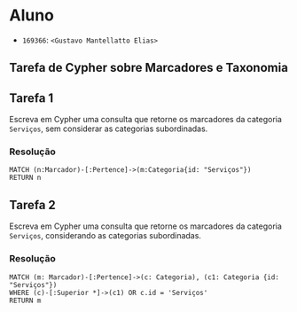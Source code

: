 # Aluno
* `169366`: `<Gustavo Mantellatto Elias>`

## Tarefa de Cypher sobre Marcadores e Taxonomia

## Tarefa 1

Escreva em Cypher uma consulta que retorne os marcadores da categoria `Serviços`, sem considerar as categorias subordinadas.

### Resolução
~~~cypher
MATCH (n:Marcador)-[:Pertence]->(m:Categoria{id: "Serviços"})
RETURN n
~~~

## Tarefa 2

Escreva em Cypher uma consulta que retorne os marcadores da categoria `Serviços`, considerando as categorias subordinadas.

### Resolução
~~~cypher
MATCH (m: Marcador)-[:Pertence]->(c: Categoria), (c1: Categoria {id: "Serviços"})
WHERE (c)-[:Superior *]->(c1) OR c.id = 'Serviços'
RETURN m
~~~
